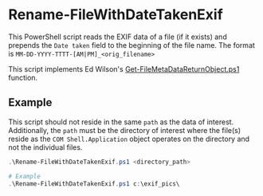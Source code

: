 # Rename-FileWithDateTakenExif

This PowerShell script reads the EXIF data of a file (if it exists) and prepends the `Date taken` field to the beginning of the file name.  The format is `MM-DD-YYYY-TTTT-[AM|PM]_<orig_filename>`

This script implements Ed Wilson's [Get-FileMetaDataReturnObject.ps1](https://gallery.technet.microsoft.com/scriptcenter/get-file-meta-data-function-f9e8d804) function.

## Example
This script should not reside in the same `path` as the data of interest.  Additionally, the `path` must be the directory of interest where the file(s) reside as the `COM Shell.Application` object operates on the directory and not the individual files.

```powershell
.\Rename-FileWithDateTakenExif.ps1 <directory_path>

# Example
.\Rename-FileWithDateTakenExif.ps1 c:\exif_pics\
```
